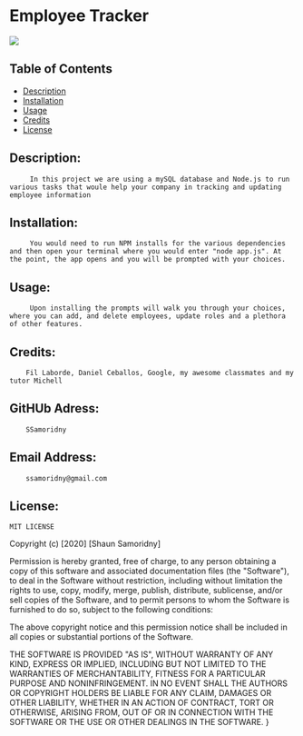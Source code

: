 

# Employee Tracker
![](https://img.shields.io/badge/README-GOODREADME-brightgreen)

## Table of Contents
- [Description](#description)
- [Installation](#installation)
- [Usage](#usage)
- [Credits](#credits)
- [License](#license)

## Description: 

         In this project we are using a mySQL database and Node.js to run various tasks that woule help your company in tracking and updating employee information

## Installation:

         You would need to run NPM installs for the various dependencies and then open your terminal where you would enter "node app.js". At the point, the app opens and you will be prompted with your choices.

## Usage:

         Upon installing the prompts will walk you through your choices, where you can add, and delete employees, update roles and a plethora of other features.

## Credits:

        Fil Laborde, Daniel Ceballos, Google, my awesome classmates and my tutor Michell

## GitHUb Adress:

        SSamoridny

## Email Address:

        ssamoridny@gmail.com

## License:
    

    
    MIT LICENSE

Copyright (c) [2020] [Shaun Samoridny]

Permission is hereby granted, free of charge, to any person obtaining a copy
of this software and associated documentation files (the "Software"), to deal
in the Software without restriction, including without limitation the rights
to use, copy, modify, merge, publish, distribute, sublicense, and/or sell
copies of the Software, and to permit persons to whom the Software is
furnished to do so, subject to the following conditions:

The above copyright notice and this permission notice shall be included in all
copies or substantial portions of the Software.

THE SOFTWARE IS PROVIDED "AS IS", WITHOUT WARRANTY OF ANY KIND, EXPRESS OR
IMPLIED, INCLUDING BUT NOT LIMITED TO THE WARRANTIES OF MERCHANTABILITY,
FITNESS FOR A PARTICULAR PURPOSE AND NONINFRINGEMENT. IN NO EVENT SHALL THE
AUTHORS OR COPYRIGHT HOLDERS BE LIABLE FOR ANY CLAIM, DAMAGES OR OTHER
LIABILITY, WHETHER IN AN ACTION OF CONTRACT, TORT OR OTHERWISE, ARISING FROM,
OUT OF OR IN CONNECTION WITH THE SOFTWARE OR THE USE OR OTHER DEALINGS IN THE
SOFTWARE.
}
      

   
